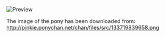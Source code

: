 ![Preview](https://raw.github.com/GNU-Pony/artwork/master/SYSLINUX/vesamenu/4:3/fluttershy+dance/preview.png)

The image of the pony has been downloaded from:
    http://pinkie.ponychan.net/chan/files/src/133719839658.png
